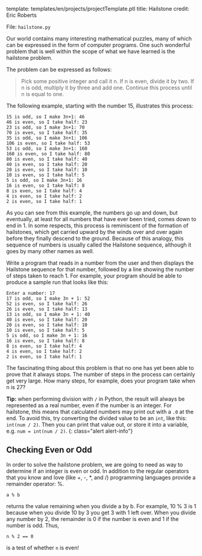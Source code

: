 template: templates/en/projects/projectTemplate.ptl
title: Hailstone
credit: Eric Roberts

File: `hailstone.py`

Our world contains many interesting mathematical puzzles, many of which can be expressed in the form of computer programs. One such wonderful problem that is well within the scope of what we have learned is the hailstone problem.

The problem can be expressed as follows:

> Pick some positive integer and call it n. 
> If n is even, divide it by two. 
> If n is odd, multiply it by three and add one. 
> Continue this process until n is equal to one.

The following example, starting with the number 15, illustrates this process:

```
15 is odd, so I make 3n+1: 46 
46 is even, so I take half: 23 
23 is odd, so I make 3n+1: 70 
70 is even, so I take half: 35 
35 is odd, so I make 3n+1: 106 
106 is even, so I take half: 53 
53 is odd, so I make 3n+1: 160 
160 is even, so I take half: 80 
80 is even, so I take half: 40 
40 is even, so I take half: 20 
20 is even, so I take half: 10 
10 is even, so I take half: 5 
5 is odd, so I make 3n+1: 16 
16 is even, so I take half: 8 
8 is even, so I take half: 4 
4 is even, so I take half: 2 
2 is even, so I take half: 1
```

As you can see from this example, the numbers go up and down, but eventually, at least for all numbers that have ever been tried, comes down to end in 1. In some respects, this process is reminiscent of the formation of hailstones, which get carried upward by the winds over and over again before they finally descend to the ground. Because of this analogy, this sequence of numbers is usually called the Hailstone sequence, although it goes by many other names as well.

Write a program that reads in a number from the user and then displays the Hailstone sequence for that number, followed by a line showing the number of steps taken to reach 1. For example, your program should be able to produce a sample run that looks like this:

```
Enter a number: 17
17 is odd, so I make 3n + 1: 52
52 is even, so I take half: 26
26 is even, so I take half: 13
13 is odd, so I make 3n + 1: 40
40 is even, so I take half: 20
20 is even, so I take half: 10
10 is even, so I take half: 5
5 is odd, so I make 3n + 1: 16
16 is even, so I take half: 8
8 is even, so I take half: 4
4 is even, so I take half: 2
2 is even, so I take half: 1
```

The fascinating thing about this problem is that no one has yet been able to prove that it always stops. The number of steps in the process can certainly get very large. How many steps, for example, does your program take when n is 27?

**Tip:** when performing division with `/` in Python, the result will always be represented as a real number, even if the number is an integer.  For hailstone, this means that calculated numbers may print out with a `.0` at the end.  To avoid this, try converting the divided value to be an `int`, like this: `int(num / 2)`.  Then you can print that value out, or store it into a variable, e.g. `num = int(num / 2)`.
{: class="alert alert-info"}

## Checking Even or Odd
In order to solve the hailstone problem, we are going to need as way to determine if an integer is even or odd. In addition to the regular operators that you know and love (like +, -, \*, and /) programming languages provide a remainder operator: %.  

```
a % b
```

returns the value remaining when you divide a by b. For example, 10 % 3 is 1 because when you divide 10 by 3 you get 3 with 1 left over.  When you divide any number by 2, the remainder is 0 if the number is even and 1 if the number is odd. Thus, 

```
n % 2 == 0
```

is a test of whether `n` is even!
